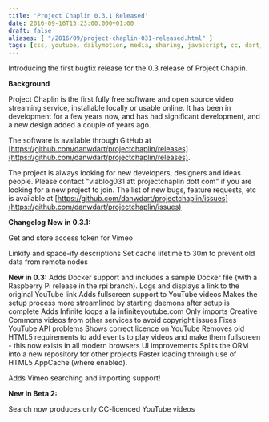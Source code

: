 ```yaml
---
title: 'Project Chaplin 0.3.1 Released'
date: 2016-09-16T15:23:00.000+01:00
draft: false
aliases: [ "/2016/09/project-chaplin-031-released.html" ]
tags: [css, youtube, dailymotion, media, sharing, javascript, cc, dart, videos, vimeo, free software, chaplin, open source, creativecommons, html5, video, php, project]
---
```


Introducing the first bugfix release for the 0.3 release of Project Chaplin.

**Background**

Project Chaplin is the first fully free software and open source video streaming service, installable locally or usable online. It has been in development for a few years now, and has had significant development, and a new design added a couple of years ago.

The software is available through GitHub at [https://github.com/danwdart/projectchaplin/releases](https://github.com/danwdart/projectchaplin/releases).

The project is always looking for new developers, designers and ideas people. Please contact "viablog031 att projectchaplin dott com" if you are looking for a new project to join. The list of new bugs, feature requests, etc is available at [https://github.com/danwdart/projectchaplin/issues](https://github.com/danwdart/projectchaplin/issues)

**Changelog**
**New in 0.3.1:**


Get and store access token for Vimeo

Linkify and space-ify descriptions
Set cache lifetime to 30m to prevent old data from remote nodes

**New in 0.3:**
Adds Docker support and includes a sample Docker file (with a Raspberry Pi release in the rpi branch).
Logs and displays a link to the original YouTube link
Adds fullscreen support to YouTube videos
Makes the setup process more streamlined by starting daemons after setup is complete
Adds Infinite loops a la infiniteyoutube.com
Only imports Creative Commons videos from other services to avoid copyright issues
Fixes YouTube API problems
Shows correct licence on YouTube
Removes old HTML5 requirements to add events to play videos and make them fullscreen - this now exists in all modern browsers
UI improvements
Splits the ORM into a new repository for other projects
Faster loading through use of HTML5 AppCache (where enabled).


Adds Vimeo searching and importing support!

**New in Beta 2:**

Search now produces only CC-licenced YouTube videos